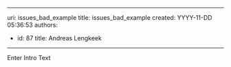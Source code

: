 

---
uri: issues_bad_example
title: issues_bad_example
created: YYYY-11-DD 05:36:53
authors:
  - id: 87
    title: Andreas Lengkeek
---




<span class='intro'> Enter Intro Text </span>




